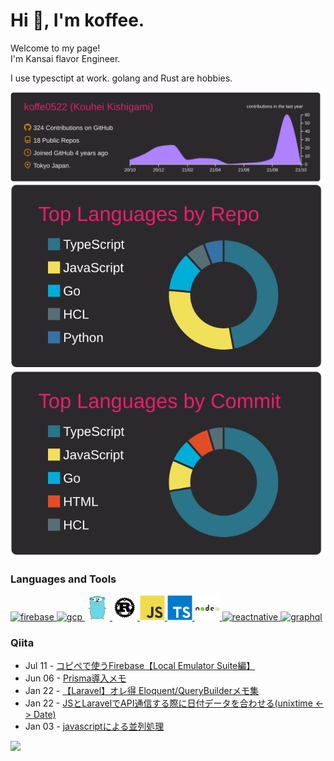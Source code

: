 # Hi 👋, I'm koffee.

<p>Welcome to my page! </br>I'm Kansai flavor Engineer.</p>
<p>I use typesctipt at work. golang and Rust are hobbies.</p>

[![](https://raw.githubusercontent.com/koffe0522/koffe0522/main/profile-summary-card-output/monokai/0-profile-details.svg)](https://github.com/vn7n24fzkq/github-profile-summary-cards)
[![](https://raw.githubusercontent.com/koffe0522/koffe0522/main/profile-summary-card-output/monokai/1-repos-per-language.svg)](https://github.com/vn7n24fzkq/github-profile-summary-cards)
[![](https://raw.githubusercontent.com/koffe0522/koffe0522/main/profile-summary-card-output/monokai/2-most-commit-language.svg)](https://github.com/vn7n24fzkq/github-profile-summary-cards)

<h3 align="left">Languages and Tools</h3>
  <p align="left">
    <a href="https://firebase.google.com/" target="_blank"> 
      <img
        src="https://www.vectorlogo.zone/logos/firebase/firebase-icon.svg" alt="firebase" width="40" height="40" />
    </a>
    <a href="https://cloud.google.com" target="_blank">
      <img
        src="https://www.vectorlogo.zone/logos/google_cloud/google_cloud-icon.svg" alt="gcp" width="40" height="40" />
    </a>
    <a href="https://golang.org" target="_blank">
      <img
        src="https://raw.githubusercontent.com/devicons/devicon/master/icons/go/go-original.svg" alt="go" width="40"
        height="40" />
    </a>
    <a
      href="https://www.rust-lang.org" target="_blank">
      <img
        src="https://raw.githubusercontent.com/devicons/devicon/master/icons/rust/rust-plain.svg" alt="rust" width="40"
        height="40" />
    </a>
    <a href="https://developer.mozilla.org/en-US/docs/Web/JavaScript"
      target="_blank">
      <img
        src="https://raw.githubusercontent.com/devicons/devicon/master/icons/javascript/javascript-original.svg"
        alt="javascript" width="40" height="40" />
    </a>
    <a href="https://www.typescriptlang.org/" target="_blank">
      <img
        src="https://raw.githubusercontent.com/devicons/devicon/master/icons/typescript/typescript-original.svg"
        alt="typescript" width="40" height="40" />
    </a>
    <a href="https://nodejs.org" target="_blank">
      <img
        src="https://raw.githubusercontent.com/devicons/devicon/master/icons/nodejs/nodejs-original-wordmark.svg"
        alt="nodejs" width="40" height="40" />
    </a>
    <a href="https://reactnative.dev/" target="_blank">
      <img
        src="https://reactnative.dev/img/header_logo.svg" alt="reactnative" width="40" height="40" />
    </a>
    <a href="https://graphql.org" target="_blank">
      <img
        src="https://www.vectorlogo.zone/logos/graphql/graphql-icon.svg" alt="graphql" width="40" height="40" />
    </a>
  </p>
  
<!-- <h3>Open source projects</h3>
<table>
  <thead align="center">
    <tr border: none;>
      <td><b>🎁 Projects</b></td>
      <td><b>⭐ Stars</b></td>
      <td><b>📚 Forks</b></td>
      <td><b>🛎 Issues</b></td>
      <td><b>📬 Pull requests</b></td>
    </tr>
  </thead>
  <tbody>
    <tr>
      <td></td>
      <td></td>
       <td></td>
       <td></td>
      <td></td>
    </tr>
  </tbody>
</table> -->

### Qiita

<!-- qiita start -->
- Jul 11 - [コピペで使うFirebase【Local Emulator Suite編】](https://qiita.com/koffee0522/items/5601f18e1fa06c0daac6)
- Jun 06 - [Prisma導入メモ](https://qiita.com/koffee0522/items/67deb39877c541bab440)
- Jan 22 - [【Laravel】オレ得 Eloquent/QueryBuilderメモ集](https://qiita.com/koffee0522/items/01f37b96e53b1fce952a)
- Jan 22 - [JSとLaravelでAPI通信する際に日付データを合わせる(unixtime <-> Date)](https://qiita.com/koffee0522/items/5ae9faf39009f9516247)
- Jan 03 - [javascriptによる並列処理](https://qiita.com/koffee0522/items/398434578431c526b267)
<!-- qiita end -->

![](https://komarev.com/ghpvc/?username=koffe0522&color=green)

<!--
**koffe0522/koffe0522** is a ✨ _special_ ✨ repository because its `README.md` (this file) appears on your GitHub profile.

Here are some ideas to get you started:

- 🔭 I’m currently working on ...
- 🌱 I’m currently learning ...
- 👯 I’m looking to collaborate on ...
- 🤔 I’m looking for help with ...
- 💬 Ask me about ...
- 📫 How to reach me: ...
- 😄 Pronouns: ...
- ⚡ Fun fact: ...
-->
